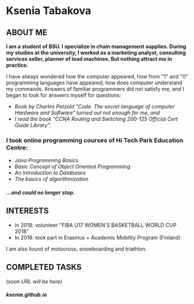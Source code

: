 # Ksenia Tabakova
## ABOUT ME
**I am a student of BSU. I specialize in chain management supplies. During my studies at the university, I worked as a marketing analyst, consulting services seller, planner of load machines. But nothing attract me in practice.**

I have always wondered how the computer appeared, how from "1" and "0" programming languages have appeared, how does computer understand my commands. Answers of familiar programmers did not satisfy me, and I began to look for answers myself for questions:

- *Book by Charles Petzold "Code. The secret language of computer Hardware and Software" turned out not enough for me, and*
- *I read the book "CCNA Routing and Switching 200-125 Official Cert Guide Library".*

### I took online programming courses of  Hi Tech Park Education Centre:
- *Java Programming Basics*
- *Basic Concept of Object Oriented Programming*
- *An Introduction to Databases*
- *The basics of algorithmization*

#### <a name="content1"></a> *...and could no longer stop.*

## INTERESTS

- In 2018: volunteer "FIBA U17 WOMEN'S BASKETBALL WORLD CUP 2018"
- In 2018: took part in Erasmus + Academic Mobility Program (Finland)

I am also found of motocross, snowboarding and triathlon.

## COMPLETED TASKS

*(soon URL will be here)*



#### *ksenia.github.io*

